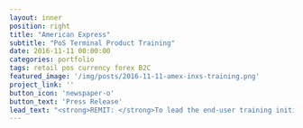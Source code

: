 ```yaml
---
layout: inner
position: right
title: "American Express"
subtitle: "PoS Terminal Product Training"
date: 2016-11-11 00:00:00
categories: portfolio
tags: retail pos currency forex B2C
featured_image: '/img/posts/2016-11-11-amex-inxs-training.png'
project_link: ''
button_icon: 'newspaper-o'
button_text: 'Press Release'
lead_text: "<strong>REMIT: </strong>To lead the end-user training initiative for the point-of-sale software product used by American Express across its global retail currency exchange desks and kiosks. I developed comprehensive training materials, designed and executed training programs, and ensured alignment with product management objectives. This initiative aimed to enhance user proficiency and ensure the product's overall success and user satisfaction."
---
```

